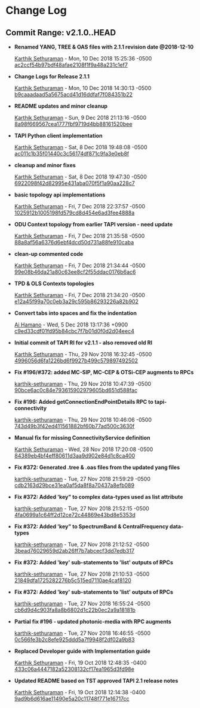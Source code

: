 # Change Log
## Commit Range: v2.1.0..HEAD


* __Renamed YANG, TREE &amp; OAS files with 2.1.1 revision date @2018-12-10__

    [Karthik Sethuraman](mailto:karthik.sethuraman@necam.com) - Mon, 10 Dec 2018 15:25:36 -0500
    [ac2ccf54b97bdf48afae2108f1f9a48a231c1ef7](https://github.com/OpenNetworkingFoundation/TAPI/commit/ac2ccf54b97bdf48afae2108f1f9a48a231c1ef7)
    

* __Change Logs for Release 2.1.1__

    [Karthik Sethuraman](mailto:karthik.sethuraman@necam.com) - Mon, 10 Dec 2018 14:30:13 -0500
    [b9caaadaad5a5675acd41d16ddfaf7f084351b22](https://github.com/OpenNetworkingFoundation/TAPI/commit/b9caaadaad5a5675acd41d16ddfaf7f084351b22)
    

* __README updates and minor cleanup__

    [Karthik Sethuraman](mailto:karthik.sethuraman@necam.com) - Sun, 9 Dec 2018 21:13:16 -0500
    [8a98f669567cea1777fbf9719d4bb88161520bee](https://github.com/OpenNetworkingFoundation/TAPI/commit/8a98f669567cea1777fbf9719d4bb88161520bee)
    

* __TAPI Python client implementation__

    [Karthik Sethuraman](mailto:karthik.sethuraman@necam.com) - Sat, 8 Dec 2018 19:48:08 -0500
    [ac011c1b35f01440c3c56174df871c9fa3e0eb8f](https://github.com/OpenNetworkingFoundation/TAPI/commit/ac011c1b35f01440c3c56174df871c9fa3e0eb8f)
    

* __cleanup and minor fixes__

    [Karthik Sethuraman](mailto:karthik.sethuraman@necam.com) - Sat, 8 Dec 2018 19:47:30 -0500
    [6922098f42d82995e431aba070f5f1a90aa228c7](https://github.com/OpenNetworkingFoundation/TAPI/commit/6922098f42d82995e431aba070f5f1a90aa228c7)
    

* __basic topology api implementations__

    [Karthik Sethuraman](mailto:karthik.sethuraman@necam.com) - Fri, 7 Dec 2018 22:37:57 -0500
    [1025912b1005198fd579cd8d454e6ad3fee4888a](https://github.com/OpenNetworkingFoundation/TAPI/commit/1025912b1005198fd579cd8d454e6ad3fee4888a)
    

* __ODU Context topology from earlier TAPI version - need update__

    [Karthik Sethuraman](mailto:karthik.sethuraman@necam.com) - Fri, 7 Dec 2018 21:35:58 -0500
    [88a8af56a6376d6ebf4dcd50d731a88fe910caba](https://github.com/OpenNetworkingFoundation/TAPI/commit/88a8af56a6376d6ebf4dcd50d731a88fe910caba)
    

* __clean-up commented code__

    [Karthik Sethuraman](mailto:karthik.sethuraman@necam.com) - Fri, 7 Dec 2018 21:34:44 -0500
    [99e08b46da21a80c63ee8cf2f55ddac0176b6ac6](https://github.com/OpenNetworkingFoundation/TAPI/commit/99e08b46da21a80c63ee8cf2f55ddac0176b6ac6)
    

* __TPD &amp; OLS Contexts topologies__

    [Karthik Sethuraman](mailto:karthik.sethuraman@necam.com) - Fri, 7 Dec 2018 21:34:20 -0500
    [e12a45f99a70c0eb3a29c595b86293226a82b902](https://github.com/OpenNetworkingFoundation/TAPI/commit/e12a45f99a70c0eb3a29c595b86293226a82b902)
    

* __Convert tabs into spaces and fix the indentation__

    [Ai Hamano](mailto:ai.hamano@ntt-at.co.jp) - Wed, 5 Dec 2018 13:17:36 +0900
    [c9ed33cdf01fd95b84cbc7f7b01d0f0d2d04eec4](https://github.com/OpenNetworkingFoundation/TAPI/commit/c9ed33cdf01fd95b84cbc7f7b01d0f0d2d04eec4)
    

* __Initial commit of TAPI RI for v2.1.1 - also removed old RI__

    [Karthik Sethuraman](mailto:karthik.sethuraman@necam.com) - Thu, 29 Nov 2018 16:32:45 -0500
    [4996056d6fa1226bd6f9927b499c579897492502](https://github.com/OpenNetworkingFoundation/TAPI/commit/4996056d6fa1226bd6f9927b499c579897492502)
    

* __Fix #196/#372: added MC-SIP, MC-CEP &amp; OTSi-CEP augments to RPCs__

    [karthik-sethuraman](mailto:karthik.sethuraman@necam.com) - Thu, 29 Nov 2018 10:47:39 -0500
    [90bce6ac0c84e793615902979605bd651d588fac](https://github.com/OpenNetworkingFoundation/TAPI/commit/90bce6ac0c84e793615902979605bd651d588fac)
    

* __Fix #196: Added getConnectionEndPointDetails RPC to tapi-connectivity__

    [karthik-sethuraman](mailto:karthik.sethuraman@necam.com) - Thu, 29 Nov 2018 10:46:06 -0500
    [743d49b3f42ed411561882bf60b77ad500c3630f](https://github.com/OpenNetworkingFoundation/TAPI/commit/743d49b3f42ed411561882bf60b77ad500c3630f)
    

* __Manual fix for missing ConnectivityService definition__

    [Karthik Sethuraman](mailto:karthik.sethuraman@necam.com) - Wed, 28 Nov 2018 17:20:08 -0500
    [84389eb4bf4eff80611d3aa9d902e84d1c8ca400](https://github.com/OpenNetworkingFoundation/TAPI/commit/84389eb4bf4eff80611d3aa9d902e84d1c8ca400)
    

* __Fix #372: Generated .tree &amp; .oas files from the updated yang files__

    [karthik-sethuraman](mailto:karthik.sethuraman@necam.com) - Tue, 27 Nov 2018 21:59:29 -0500
    [cdb2163d29bce31ea0af5da8f8a70437a8efb089](https://github.com/OpenNetworkingFoundation/TAPI/commit/cdb2163d29bce31ea0af5da8f8a70437a8efb089)
    

* __Fix #372: Added &#39;key&#34; to complex data-types used as list attribute__

    [karthik-sethuraman](mailto:karthik.sethuraman@necam.com) - Tue, 27 Nov 2018 21:52:15 -0500
    [4fa0699a1c64ff2d12ce72c44869e43bd8e5353d](https://github.com/OpenNetworkingFoundation/TAPI/commit/4fa0699a1c64ff2d12ce72c44869e43bd8e5353d)
    

* __Fix #372: Added &#39;key&#34; to SpectrumBand &amp; CentralFrequency data-types__

    [karthik-sethuraman](mailto:karthik.sethuraman@necam.com) - Tue, 27 Nov 2018 21:12:52 -0500
    [3bead76029659d2ab26ff7b7abcecf3dd7edb317](https://github.com/OpenNetworkingFoundation/TAPI/commit/3bead76029659d2ab26ff7b7abcecf3dd7edb317)
    

* __Fix #372: Added &#39;key&#39; sub-statements to &#39;list&#39; outputs of RPCs__

    [karthik-sethuraman](mailto:karthik.sethuraman@necam.com) - Tue, 27 Nov 2018 21:10:53 -0500
    [21849dfa1725282276b5c515ed7110ae4caf8120](https://github.com/OpenNetworkingFoundation/TAPI/commit/21849dfa1725282276b5c515ed7110ae4caf8120)
    

* __Fix #372: Added &#39;key&#39; sub-statements to &#39;list&#39; outputs of RPCs__

    [karthik-sethuraman](mailto:karthik.sethuraman@necam.com) - Tue, 27 Nov 2018 16:55:24 -0500
    [cb6d9d4c903fa8a8b6802d1c22b0ec2a9a18181b](https://github.com/OpenNetworkingFoundation/TAPI/commit/cb6d9d4c903fa8a8b6802d1c22b0ec2a9a18181b)
    

* __Partial fix #196 - updated photonic-media with RPC augments__

    [karthik-sethuraman](mailto:karthik.sethuraman@necam.com) - Tue, 27 Nov 2018 16:46:55 -0500
    [0c566fe3b2c8efe925ddd5a7f9948f2df02a9b83](https://github.com/OpenNetworkingFoundation/TAPI/commit/0c566fe3b2c8efe925ddd5a7f9948f2df02a9b83)
    

* __Replaced Developer guide with Implementation guide__

    [Karthik Sethuraman](mailto:karthik.sethuraman@necam.com) - Fri, 19 Oct 2018 12:48:35 -0400
    [433c06a4447182a52308132cf17ea1965d3fd98e](https://github.com/OpenNetworkingFoundation/TAPI/commit/433c06a4447182a52308132cf17ea1965d3fd98e)
    

* __Updated README based on TST approved TAPI 2.1 release notes__

    [Karthik Sethuraman](mailto:karthik.sethuraman@necam.com) - Fri, 19 Oct 2018 12:14:38 -0400
    [9ad9b6d616ae11490e5a20c11748f771e16717cc](https://github.com/OpenNetworkingFoundation/TAPI/commit/9ad9b6d616ae11490e5a20c11748f771e16717cc)
    


